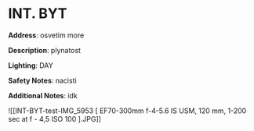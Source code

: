 # INT. BYT

**Address**: osvetim more

**Description**: plynatost

**Lighting**: DAY

**Safety Notes**: nacisti

**Additional Notes**: idk

![[INT-BYT-test-IMG_5953 [ EF70-300mm f-4-5.6 IS USM, 120 mm, 1-200 sec at f - 4,5 ISO 100 ].JPG]]